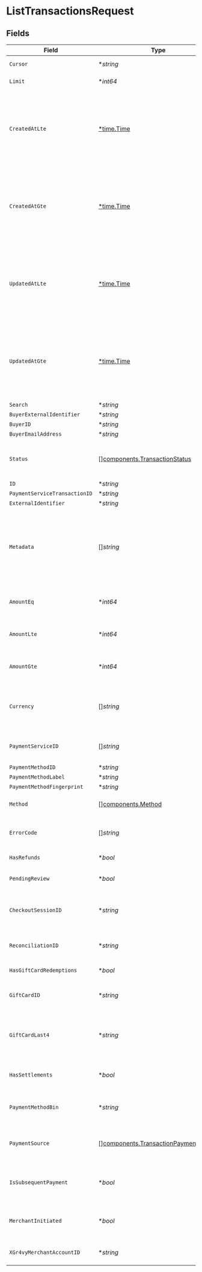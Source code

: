 # ListTransactionsRequest


## Fields

| Field                                                                                                                                                                                                                                                        | Type                                                                                                                                                                                                                                                         | Required                                                                                                                                                                                                                                                     | Description                                                                                                                                                                                                                                                  | Example                                                                                                                                                                                                                                                      |
| ------------------------------------------------------------------------------------------------------------------------------------------------------------------------------------------------------------------------------------------------------------ | ------------------------------------------------------------------------------------------------------------------------------------------------------------------------------------------------------------------------------------------------------------ | ------------------------------------------------------------------------------------------------------------------------------------------------------------------------------------------------------------------------------------------------------------ | ------------------------------------------------------------------------------------------------------------------------------------------------------------------------------------------------------------------------------------------------------------ | ------------------------------------------------------------------------------------------------------------------------------------------------------------------------------------------------------------------------------------------------------------ |
| `Cursor`                                                                                                                                                                                                                                                     | **string*                                                                                                                                                                                                                                                    | :heavy_minus_sign:                                                                                                                                                                                                                                           | A pointer to the page of results to return.                                                                                                                                                                                                                  | ZXhhbXBsZTE                                                                                                                                                                                                                                                  |
| `Limit`                                                                                                                                                                                                                                                      | **int64*                                                                                                                                                                                                                                                     | :heavy_minus_sign:                                                                                                                                                                                                                                           | The maximum number of items that are at returned.                                                                                                                                                                                                            | 20                                                                                                                                                                                                                                                           |
| `CreatedAtLte`                                                                                                                                                                                                                                               | [*time.Time](https://pkg.go.dev/time#Time)                                                                                                                                                                                                                   | :heavy_minus_sign:                                                                                                                                                                                                                                           | Filters the results to only transactions created before this ISO date-time string. The time zone must be included. Ensure that the date-time string is URL encoded, e.g. `2022-01-01T12:00:00+08:00` must be encoded as `2022-01-01T12%3A00%3A00%2B08%3A00`. | 2022-01-01T12:00:00+08:00                                                                                                                                                                                                                                    |
| `CreatedAtGte`                                                                                                                                                                                                                                               | [*time.Time](https://pkg.go.dev/time#Time)                                                                                                                                                                                                                   | :heavy_minus_sign:                                                                                                                                                                                                                                           | Filters the results to only transactions created after this ISO date-time string. The time zone must be included. Ensure that the date-time string is URL encoded, e.g. `2022-01-01T12:00:00+08:00` must be encoded as `2022-01-01T12%3A00%3A00%2B08%3A00`.  | 2022-01-01T12:00:00+08:00                                                                                                                                                                                                                                    |
| `UpdatedAtLte`                                                                                                                                                                                                                                               | [*time.Time](https://pkg.go.dev/time#Time)                                                                                                                                                                                                                   | :heavy_minus_sign:                                                                                                                                                                                                                                           | Filters the results to only transactions updated before this ISO date-time string. The time zone must be included. Ensure that the date-time string is URL encoded, e.g. `2022-01-01T12:00:00+08:00` must be encoded as `2022-01-01T12%3A00%3A00%2B08%3A00`. | 2022-01-01T12:00:00+08:00                                                                                                                                                                                                                                    |
| `UpdatedAtGte`                                                                                                                                                                                                                                               | [*time.Time](https://pkg.go.dev/time#Time)                                                                                                                                                                                                                   | :heavy_minus_sign:                                                                                                                                                                                                                                           | Filters the results to only transactions updated after this ISO date-time string. The time zone must be included. Ensure that the date-time string is URL encoded, e.g. `2022-01-01T12:00:00+08:00` must be encoded as `2022-01-01T12%3A00%3A00%2B08%3A00`.  | 2022-01-01T12:00:00+08:00                                                                                                                                                                                                                                    |
| `Search`                                                                                                                                                                                                                                                     | **string*                                                                                                                                                                                                                                                    | :heavy_minus_sign:                                                                                                                                                                                                                                           | N/A                                                                                                                                                                                                                                                          | transaction-12345                                                                                                                                                                                                                                            |
| `BuyerExternalIdentifier`                                                                                                                                                                                                                                    | **string*                                                                                                                                                                                                                                                    | :heavy_minus_sign:                                                                                                                                                                                                                                           | N/A                                                                                                                                                                                                                                                          | buyer-12345                                                                                                                                                                                                                                                  |
| `BuyerID`                                                                                                                                                                                                                                                    | **string*                                                                                                                                                                                                                                                    | :heavy_minus_sign:                                                                                                                                                                                                                                           | N/A                                                                                                                                                                                                                                                          | fe26475d-ec3e-4884-9553-f7356683f7f9                                                                                                                                                                                                                         |
| `BuyerEmailAddress`                                                                                                                                                                                                                                          | **string*                                                                                                                                                                                                                                                    | :heavy_minus_sign:                                                                                                                                                                                                                                           | N/A                                                                                                                                                                                                                                                          | john@example.com                                                                                                                                                                                                                                             |
| `Status`                                                                                                                                                                                                                                                     | [][components.TransactionStatus](../../models/components/transactionstatus.md)                                                                                                                                                                               | :heavy_minus_sign:                                                                                                                                                                                                                                           | Filters the results to only the transactions that have a `status` that matches with any of the provided status values.                                                                                                                                       | authorization_succeeded                                                                                                                                                                                                                                      |
| `ID`                                                                                                                                                                                                                                                         | **string*                                                                                                                                                                                                                                                    | :heavy_minus_sign:                                                                                                                                                                                                                                           | N/A                                                                                                                                                                                                                                                          | 7099948d-7286-47e4-aad8-b68f7eb44591                                                                                                                                                                                                                         |
| `PaymentServiceTransactionID`                                                                                                                                                                                                                                | **string*                                                                                                                                                                                                                                                    | :heavy_minus_sign:                                                                                                                                                                                                                                           | N/A                                                                                                                                                                                                                                                          | tx-12345                                                                                                                                                                                                                                                     |
| `ExternalIdentifier`                                                                                                                                                                                                                                         | **string*                                                                                                                                                                                                                                                    | :heavy_minus_sign:                                                                                                                                                                                                                                           | N/A                                                                                                                                                                                                                                                          | transaction-12345                                                                                                                                                                                                                                            |
| `Metadata`                                                                                                                                                                                                                                                   | []*string*                                                                                                                                                                                                                                                   | :heavy_minus_sign:                                                                                                                                                                                                                                           | Filters for transactions where their `metadata` values contain all of the provided `metadata` keys. The value sent for `metadata` must be formatted as a JSON string, and all keys and values must be strings. This value should also be URL encoded.        | [<br/>{<br/>"first_key": "first_value",<br/>"second_key": "second_value"<br/>}<br/>]                                                                                                                                                                         |
| `AmountEq`                                                                                                                                                                                                                                                   | **int64*                                                                                                                                                                                                                                                     | :heavy_minus_sign:                                                                                                                                                                                                                                           | Filters for transactions that have an `amount` that is equal to the provided `amount_eq` value.                                                                                                                                                              | 1299                                                                                                                                                                                                                                                         |
| `AmountLte`                                                                                                                                                                                                                                                  | **int64*                                                                                                                                                                                                                                                     | :heavy_minus_sign:                                                                                                                                                                                                                                           | Filters for transactions that have an `amount` that is less than or equal to the `amount_lte` value.                                                                                                                                                         | 1299                                                                                                                                                                                                                                                         |
| `AmountGte`                                                                                                                                                                                                                                                  | **int64*                                                                                                                                                                                                                                                     | :heavy_minus_sign:                                                                                                                                                                                                                                           | Filters for transactions that have an `amount` that is greater than or equal to the `amount_gte` value.                                                                                                                                                      | 1299                                                                                                                                                                                                                                                         |
| `Currency`                                                                                                                                                                                                                                                   | []*string*                                                                                                                                                                                                                                                   | :heavy_minus_sign:                                                                                                                                                                                                                                           | Filters for transactions that have matching `currency` values. The `currency` values provided must be formatted as 3-letter ISO currency code.                                                                                                               | [<br/>"USD"<br/>]                                                                                                                                                                                                                                            |
| `PaymentServiceID`                                                                                                                                                                                                                                           | []*string*                                                                                                                                                                                                                                                   | :heavy_minus_sign:                                                                                                                                                                                                                                           | Filters for transactions that were processed by the provided `payment_service_id` values.                                                                                                                                                                    | [<br/>"fffd152a-9532-4087-9a4f-de58754210f0"<br/>]                                                                                                                                                                                                           |
| `PaymentMethodID`                                                                                                                                                                                                                                            | **string*                                                                                                                                                                                                                                                    | :heavy_minus_sign:                                                                                                                                                                                                                                           | N/A                                                                                                                                                                                                                                                          | ef9496d8-53a5-4aad-8ca2-00eb68334389                                                                                                                                                                                                                         |
| `PaymentMethodLabel`                                                                                                                                                                                                                                         | **string*                                                                                                                                                                                                                                                    | :heavy_minus_sign:                                                                                                                                                                                                                                           | N/A                                                                                                                                                                                                                                                          | 1234                                                                                                                                                                                                                                                         |
| `PaymentMethodFingerprint`                                                                                                                                                                                                                                   | **string*                                                                                                                                                                                                                                                    | :heavy_minus_sign:                                                                                                                                                                                                                                           | N/A                                                                                                                                                                                                                                                          | a50b85c200ee0795d6fd33a5c66f37a4564f554355c5b46a756aac485dd168a4                                                                                                                                                                                             |
| `Method`                                                                                                                                                                                                                                                     | [][components.Method](../../models/components/method.md)                                                                                                                                                                                                     | :heavy_minus_sign:                                                                                                                                                                                                                                           | Filters for transactions that have matching `method` values.                                                                                                                                                                                                 | card                                                                                                                                                                                                                                                         |
| `ErrorCode`                                                                                                                                                                                                                                                  | []*string*                                                                                                                                                                                                                                                   | :heavy_minus_sign:                                                                                                                                                                                                                                           | Filters for transactions where the `error_code` matches one for the provided values.                                                                                                                                                                         | [<br/>"insufficient_funds"<br/>]                                                                                                                                                                                                                             |
| `HasRefunds`                                                                                                                                                                                                                                                 | **bool*                                                                                                                                                                                                                                                      | :heavy_minus_sign:                                                                                                                                                                                                                                           | Filters for transactions with refunds.                                                                                                                                                                                                                       | true                                                                                                                                                                                                                                                         |
| `PendingReview`                                                                                                                                                                                                                                              | **bool*                                                                                                                                                                                                                                                      | :heavy_minus_sign:                                                                                                                                                                                                                                           | Filters for transactions with a pending manual anti-fraud review.                                                                                                                                                                                            | true                                                                                                                                                                                                                                                         |
| `CheckoutSessionID`                                                                                                                                                                                                                                          | **string*                                                                                                                                                                                                                                                    | :heavy_minus_sign:                                                                                                                                                                                                                                           | Filters for transactions where the `checkout_session_id` matches the provided value.                                                                                                                                                                         | 4137b1cf-39ac-42a8-bad6-1c680d5dab6b                                                                                                                                                                                                                         |
| `ReconciliationID`                                                                                                                                                                                                                                           | **string*                                                                                                                                                                                                                                                    | :heavy_minus_sign:                                                                                                                                                                                                                                           | Filters for transactions where the `reconciliation_id` matches the provided value.                                                                                                                                                                           | 7jZXl4gBUNl0CnaLEnfXbt                                                                                                                                                                                                                                       |
| `HasGiftCardRedemptions`                                                                                                                                                                                                                                     | **bool*                                                                                                                                                                                                                                                      | :heavy_minus_sign:                                                                                                                                                                                                                                           | Filters for transactions with gift card redemptions.                                                                                                                                                                                                         | true                                                                                                                                                                                                                                                         |
| `GiftCardID`                                                                                                                                                                                                                                                 | **string*                                                                                                                                                                                                                                                    | :heavy_minus_sign:                                                                                                                                                                                                                                           | Filters for transactions where a gift card used has an `id` that matches the provided value.                                                                                                                                                                 | 356d56e5-fe16-42ae-97ee-8d55d846ae2e                                                                                                                                                                                                                         |
| `GiftCardLast4`                                                                                                                                                                                                                                              | **string*                                                                                                                                                                                                                                                    | :heavy_minus_sign:                                                                                                                                                                                                                                           | Filters for transactions that have at least one gift card redemption where the last 4 digits of its gift card number matches exactly with the provided value.                                                                                                | 7890                                                                                                                                                                                                                                                         |
| `HasSettlements`                                                                                                                                                                                                                                             | **bool*                                                                                                                                                                                                                                                      | :heavy_minus_sign:                                                                                                                                                                                                                                           | Filters for transactions that have at least one associated settlement record.                                                                                                                                                                                | true                                                                                                                                                                                                                                                         |
| `PaymentMethodBin`                                                                                                                                                                                                                                           | **string*                                                                                                                                                                                                                                                    | :heavy_minus_sign:                                                                                                                                                                                                                                           | Filter for transactions that have a card with a BIN that matches exactly with the provided value.                                                                                                                                                            | 411111                                                                                                                                                                                                                                                       |
| `PaymentSource`                                                                                                                                                                                                                                              | [][components.TransactionPaymentSource](../../models/components/transactionpaymentsource.md)                                                                                                                                                                 | :heavy_minus_sign:                                                                                                                                                                                                                                           | Filters the results to only the transactions that have a payment source that matches with any of the provided values.                                                                                                                                        | recurring                                                                                                                                                                                                                                                    |
| `IsSubsequentPayment`                                                                                                                                                                                                                                        | **bool*                                                                                                                                                                                                                                                      | :heavy_minus_sign:                                                                                                                                                                                                                                           | Filters for transactions where the `is_subsequent_payment` matches the provided value.                                                                                                                                                                       | true                                                                                                                                                                                                                                                         |
| `MerchantInitiated`                                                                                                                                                                                                                                          | **bool*                                                                                                                                                                                                                                                      | :heavy_minus_sign:                                                                                                                                                                                                                                           | Filters for transactions where the `merchant_initiated` matches the provided value.                                                                                                                                                                          | true                                                                                                                                                                                                                                                         |
| `XGr4vyMerchantAccountID`                                                                                                                                                                                                                                    | **string*                                                                                                                                                                                                                                                    | :heavy_minus_sign:                                                                                                                                                                                                                                           | The ID of the merchant account to use for this request.                                                                                                                                                                                                      | default                                                                                                                                                                                                                                                      |